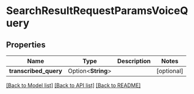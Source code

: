 # SearchResultRequestParamsVoiceQuery

## Properties

Name | Type | Description | Notes
------------ | ------------- | ------------- | -------------
**transcribed_query** | Option<**String**> |  | [optional]

[[Back to Model list]](../README.md#documentation-for-models) [[Back to API list]](../README.md#documentation-for-api-endpoints) [[Back to README]](../README.md)


